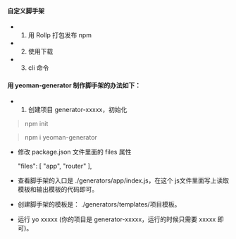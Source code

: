 #### 自定义脚手架

* 1. 用 Rollp 打包发布 npm
* 2. 使用下载
* 3. cli 命令


#### 用 yeoman-generator 制作脚手架的办法如下：
* 1. 创建项目 generator-xxxxx，初始化
> npm init

> npm i yeoman-generator

* 修改 package.json 文件里面的 files 属性

  "files": [
    "app",
    "router"
  ],
  
* 查看脚手架的入口是 ./generators/app/index.js，在这个 js文件里面写上读取模板和输出模板的代码即可。

* 创建脚手架的模板是： ./generators/templates/项目模板。

* 运行 yo xxxxx (你的项目是 generator-xxxxx，运行的时候只需要 xxxxx 即可)。
